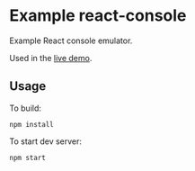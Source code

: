 # Example react-console
Example React console emulator.

Used in the [live demo](https://autochthe.github.io/react-console/).

## Usage

To build:

    npm install

To start dev server:

    npm start
